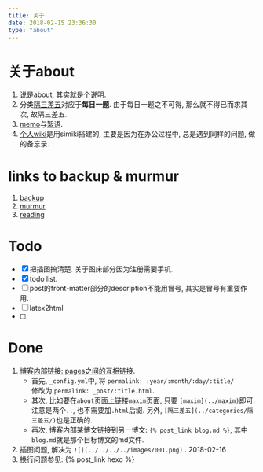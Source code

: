 ```yaml
---
title: 关于
date: 2018-02-15 23:36:30
type: "about"
---
```


# 关于about

1. 说是about, 其实就是个说明. 
1. 分类[隔三差五](../categories/隔三差五/)对应于**每日一题**. 由于每日一题之不可得, 那么就不得已而求其次, 故隔三差五.
2. [memo](../murmur)与[絮语](https://logithm.github.io/wiki/mist/murmur.html).
3. [个人wiki](http://logithm.github.io/wiki)是用simiki搭建的, 主要是因为在办公过程中, 总是遇到同样的问题, 做的备忘录.


# links to backup & murmur

1. [backup](../backup)
2. [murmur](../murmur)
3. [reading](../reading)

# Todo

- [x] 把插图搞清楚. 关于图床部分因为注册需要手机.  
- [x] todo list.
- [ ] post的front-matter部分的description不能用冒号, 其实是冒号有重要作用.
- [ ] latex2html
- [ ] 




# Done

1. [博客内部链接: pages之间的互相链接](https://qiwulun.github.io/posts/用Hexo和Org写博客──站内链接.html).   
	* 首先, `_config.yml`中, 将	
	```permalink: :year/:month/:day/:title/```	
	修改为	
	```permalink: _post/:title.html```. 	
	* 其次, 比如要在`about`页面上链接`maxim`页面, 只要 `[maxim](../maxim)`即可. 注意是两个`..`, 也不需要加`.html`后缀. 
	另外, `[隔三差五](../categories/隔三差五/)`也是正确的.  
	* 再次, 博客内部某博文链接到另一博文: `{% post_link blog.md %}`, 其中`blog.md`就是那个目标博文的md文件.
2. 插图问题, 解决为 `![](../../../../images/001.png)` . 2018-02-16
3. 换行问题参见: {% post_link hexo %}
